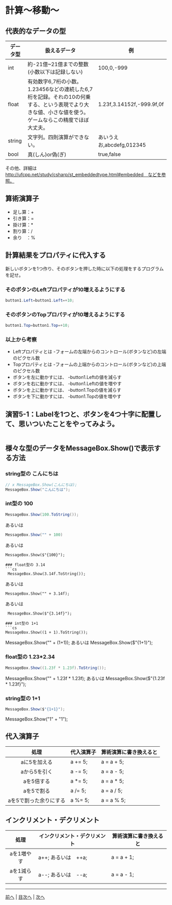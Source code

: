 # 計算～移動～

## 代表的なデータの型
|データ型|扱えるデータ|例|
|-------|-----------|--|
|int    |約-21億~21億までの整数(小数以下は記録しない)|100,0,-999|
|float  |有効数字6,7桁の小数。1.23456などの連続した6,7桁を記録。それの10の何乗する、という表現でより大きな値、小さな値を使う。ゲームならこの精度でほぼ大丈夫。|1.23f,3.14152f,-999.9f,0f|
|string |文字列。四則演算ができない。|あいうえお,abcdefg,012345|
|bool   |真(しん)or偽(ぎ)|true,false|

その他、詳細は http://ufcpp.net/study/csharp/st_embeddedtype.html#embedded　などを参照。

## 算術演算子
- 足し算：+
- 引き算：=
- 掛け算：*
- 割り算：/
- 余り　：%

## 計算結果をプロパティに代入する
新しいボタンを1つ作り、そのボタンを押した時に以下の処理をするプログラムを記せ。

### そのボタンのLeftプロパティが10増えるようにする
```cs
button1.Left=button1.Left=+10;
```

### そのボタンのTopプロパティが10増えるようにする
```cs
button1.Top=button1.Top=+10;
```

### 以上から考察
- Leftプロパティとは
  -フォームの左端からのコントロール(ボタンなど)の左端のピクセル数
- Topプロパティとは
  -フォームの上端からのコントロール(ボタンなど)の上端のピクセル数
- ボタンを左に動かすには、
  -button1.Leftの値を減らす
- ボタンを右に動かすには、
  -button1.Leftの値を増やす
- ボタンを上に動かすには、
  -button1.Topの値を減らす
- ボタンを下に動かすには、
  -button1.Topの値を増やす

## 演習5-1：Labelを1つと、ボタンを4つ十字に配置して、思いついたことをやってみよう。

```cs

```

## 様々な型のデータをMessageBox.Show()で表示する方法
### string型の こんにちは
```cs
// x MessageBox.Show(こんにちは);
MessageBox.Show("こんにちは");
```

### int型の 100
```cs
MessageBox.Show(100.ToString());
```
あるいは
```cs
MessageBox.Show("" + 100)
``` 
あるいは
```
MessageBox.Show($"{100}");

### float型の 3.14
```cs
 MessageBox.Show(3.14f.ToString());
 ```
 あるいは
 ```
MessageBox.Show("" + 3.14f);
```
あるいは
```
 MessageBox.Show($"{3.14f}");
 
### int型の 1+1
```cs
MessageBox.Show((1 + 1).ToString());
```
MessageBox.Show("" + (1+1));
あるいは
MessageBox.Show($"{1+1}");

### float型の 1.23*2.34
```cs
MessageBox.Show((1.23f * 1.23f).ToString());
```
MessageBox.Show("" + 1.23f * 1.23f);
あるいは
MessageBox.Show($"{1.23f * 1.23f}");

### string型の 1+1
```cs
MessageBox.Show($"{1+1}");
```
MessageBox.Show("1" + "1");
## 代入演算子
|処理                   |代入演算子|算術演算に書き換えると|
|:---------------------:|---------|-------------------|
|aに5を加える           |a += 5;|a = a + 5; |
|aから5を引く           |a -= 5;|a = a - 5;|
|aを5倍する             |a *= 5;|a = a * 5;|
|aを5で割る             |a /= 5;|a = a / 5;|
|aを5で割った余りにする   |a %= 5;|a = a % 5;|

## インクリメント・デクリメント
|処理      |インクリメント・デクリメント|算術演算に書き換えると|
|:-------:|--------------------------|----------------------|
|aを1増やす|a++; あるいは　++a;|a = a + 1;|		
|aを1減らす|a--; あるいは　--a;|a = a - 1;|

---

[前へ](04.md) | [目次へ](README.md#%E7%9B%AE%E6%AC%A1) | [次へ](06.md)
